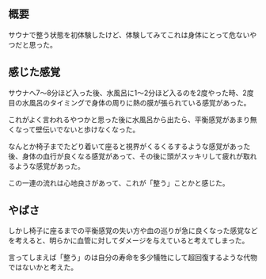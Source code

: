 ## 概要

サウナで整う状態を初体験したけど、体験してみてこれは身体にとって危ないやつだと思った。

## 感じた感覚

サウナへ7〜8分ほど入った後、水風呂に1〜2分ほど入るのを2度やった時、2度目の水風呂のタイミングで身体の周りに熱の膜が張られている感覚があった。

これがよく言われるやつかと思った後に水風呂から出たら、平衡感覚があまり無くなって壁伝いでないと歩けなくなった。

なんとか椅子までたどり着いて座ると視界がくるくるするような感覚があった後、身体の血行が良くなる感覚があって、その後に頭がスッキリして疲れが取れるような感覚があった。

この一連の流れは心地良さがあって、これが「整う」ことかと感じた。

## やばさ

しかし椅子に座るまでの平衡感覚の失い方や血の巡りが急に良くなった感覚などを考えると、明らかに血管に対してダメージを与えていると考えてしまった。

言ってしまえば「整う」のは自分の寿命を多少犠牲にして超回復するような代物ではないかと考えた。
